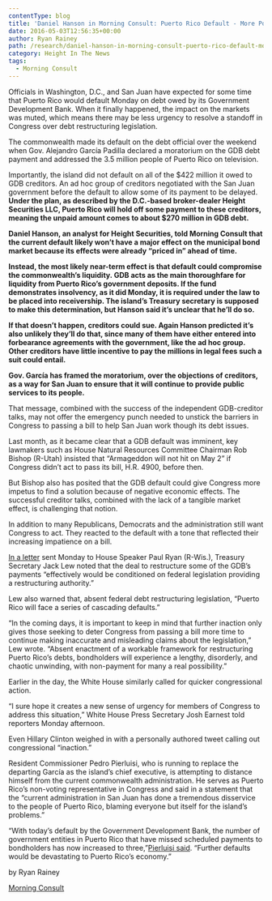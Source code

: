 ```yaml
---
contentType: blog
title: 'Daniel Hanson in Morning Consult: Puerto Rico Default - More Political Fallout Than Market Impact'
date: 2016-05-03T12:56:35+00:00
author: Ryan Rainey
path: /research/daniel-hanson-in-morning-consult-puerto-rico-default-more-political-fallout-than-market-impact/
category: Height In The News
tags:
  - Morning Consult
---
```

Officials in Washington, D.C., and San Juan have expected for some time that Puerto Rico would default Monday on debt owed by its Government Development Bank. When it finally happened, the impact on the markets was muted, which means there may be less urgency to resolve a standoff in Congress over debt restructuring legislation.

The commonwealth made its default on the debt official over the weekend when Gov. Alejandro García Padilla declared a moratorium on the GDB debt payment and addressed the 3.5 million people of Puerto Rico on television.

Importantly, the island did not default on all of the $422 million it owed to GDB creditors. An ad hoc group of creditors negotiated with the San Juan government before the default to allow some of its payment to be delayed. **Under the plan, as described by the D.C.-based broker-dealer Height Securities LLC, Puerto Rico will hold off some payment to these creditors, meaning the unpaid amount comes to about $270 million in GDB debt.**

**Daniel Hanson, an analyst for Height Securities, told Morning Consult that the current default likely won’t have a major effect on the municipal bond market because its effects were already “priced in” ahead of time.**

**Instead, the most likely near-term effect is that default could compromise the commonwealth’s liquidity. GDB acts as the main thoroughfare for liquidity from Puerto Rico’s government deposits. If the fund demonstrates insolvency, as it did Monday, it is required under the law to be placed into receivership. The island’s Treasury secretary is supposed to make this determination, but Hanson said it’s unclear that he’ll do so.**

**If that doesn’t happen, creditors could sue. Again Hanson predicted it’s also unlikely they’ll do that, since many of them have either entered into forbearance agreements with the government, like the ad hoc group. Other creditors have little incentive to pay the millions in legal fees such a suit could entail.**

**Gov. García has framed the moratorium, over the objections of creditors, as a way for San Juan to ensure that it will continue to provide public services to its people.**

That message, combined with the success of the independent GDB-creditor talks, may not offer the emergency punch needed to unstick the barriers in Congress to passing a bill to help San Juan work though its debt issues.

Last month, as it became clear that a GDB default was imminent, key lawmakers such as House Natural Resources Committee Chairman Rob Bishop (R-Utah) insisted that “Armageddon will not hit on May 2” if Congress didn’t act to pass its bill, H.R. 4900, before then.

But Bishop also has posited that the GDB default could give Congress more impetus to find a solution because of negative economic effects. The successful creditor talks, combined with the lack of a tangible market effect, is challenging that notion.

In addition to many Republicans, Democrats and the administration still want Congress to act. They reacted to the default with a tone that reflected their increasing impatience on a bill.

[In a letter](https://morningconsult.com/wp-content/uploads/2016/05/Treasury-Letter-to-Congress-on-Puerto-Rico-5-2-16.pdf) sent Monday to House Speaker Paul Ryan (R-Wis.), Treasury Secretary Jack Lew noted that the deal to restructure some of the GDB’s payments “effectively would be conditioned on federal legislation providing a restructuring authority.”

Lew also warned that, absent federal debt restructuring legislation, “Puerto Rico will face a series of cascading defaults.”

“In the coming days, it is important to keep in mind that further inaction only gives those seeking to deter Congress from passing a bill more time to continue making inaccurate and misleading claims about the legislation,” Lew wrote. “Absent enactment of a workable framework for restructuring Puerto Rico’s debts, bondholders will experience a lengthy, disorderly, and chaotic unwinding, with non-payment for many a real possibility.”

Earlier in the day, the White House similarly called for quicker congressional action.

“I sure hope it creates a new sense of urgency for members of Congress to address this situation,” White House Press Secretary Josh Earnest told reporters Monday afternoon.

Even Hillary Clinton weighed in with a personally authored tweet calling out congressional “inaction.”

Resident Commissioner Pedro Pierluisi, who is running to replace the departing García as the island’s chief executive, is attempting to distance himself from the current commonwealth administration. He serves as Puerto Rico’s non-voting representative in Congress and said in a statement that the “current administration in San Juan has done a tremendous disservice to the people of Puerto Rico, blaming everyone but itself for the island’s problems.”

“With today’s default by the Government Development Bank, the number of government entities in Puerto Rico that have missed scheduled payments to bondholders has now increased to three,”[Pierluisi said](http://pierluisi.house.gov/media-center/press-releases/pierluisi-statement-on-missed-payment-by-the-puerto-rico-government). “Further defaults would be devastating to Puerto Rico’s economy.”

by Ryan Rainey
  
[Morning Consult](https://morningconsult.com/2016/05/puerto-rico-default-sees-more-political-fallout-than-market-impact)